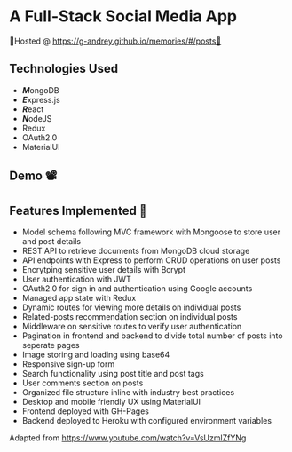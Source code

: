 # A Full-Stack Social Media App 

🌟Hosted @ https://g-andrey.github.io/memories/#/posts🌟

## Technologies Used 
- ***M***ongoDB
- ***E***xpress.js
- ***R***eact
- ***N***odeJS
- Redux
- OAuth2.0
- MaterialUI

## Demo 📽️

## Features Implemented 🎉
- Model schema following MVC framework with Mongoose to store user and post details
- REST API to retrieve documents from MongoDB cloud storage
- API endpoints with Express to perform CRUD operations on user posts
- Encrytping sensitive user details with Bcrypt
- User authentication with JWT
- OAuth2.0 for sign in and authentication using Google accounts
- Managed app state with Redux
- Dynamic routes for viewing more details on individual posts
- Related-posts recommendation section on individual posts
- Middleware on sensitive routes to verify user authentication
- Pagination in frontend and backend to divide total number of posts into seperate pages
- Image storing and loading using base64
- Responsive sign-up form
- Search functionality using post title and post tags
- User comments section on posts
- Organized file structure inline with industry best practices
- Desktop and mobile friendly UX using MaterialUI
- Frontend deployed with GH-Pages
- Backend deployed to Heroku with configured environment variables

Adapted from https://www.youtube.com/watch?v=VsUzmlZfYNg
